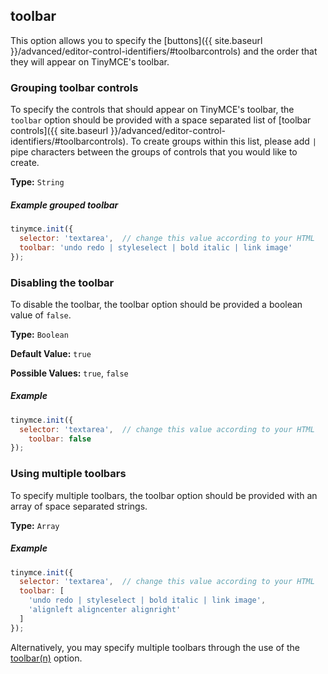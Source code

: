 ## toolbar

This option allows you to specify the [buttons]({{ site.baseurl }}/advanced/editor-control-identifiers/#toolbarcontrols) and the order that they will appear on TinyMCE's toolbar.

### Grouping toolbar controls

To specify the controls that should appear on TinyMCE's toolbar, the `toolbar` option should be provided with a space separated list of [toolbar controls]({{ site.baseurl }}/advanced/editor-control-identifiers/#toolbarcontrols). To create groups within this list, please add `|` pipe characters between the groups of controls that you would like to create.

**Type:** `String`

##### Example grouped toolbar

```js
tinymce.init({
  selector: 'textarea',  // change this value according to your HTML
  toolbar: 'undo redo | styleselect | bold italic | link image'
});
```

### Disabling the toolbar

To disable the toolbar, the toolbar option should be provided a boolean value of `false`.

**Type:** `Boolean`

**Default Value:** `true`

**Possible Values:** `true`, `false`

##### Example

```js
tinymce.init({
  selector: 'textarea',  // change this value according to your HTML
    toolbar: false
});
```

### Using multiple toolbars

To specify multiple toolbars, the toolbar option should be provided with an array of space separated strings.

**Type:** `Array`

##### Example

```js
tinymce.init({
  selector: 'textarea',  // change this value according to your HTML
  toolbar: [
    'undo redo | styleselect | bold italic | link image',
    'alignleft aligncenter alignright'
  ]
});
```

Alternatively, you may specify multiple toolbars through the use of the [toolbar(n)](#toolbarn) option.
